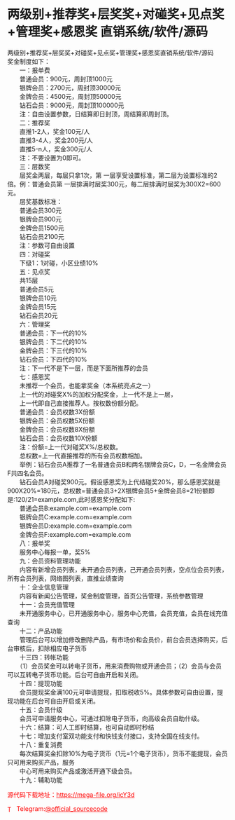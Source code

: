 # 两级别+推荐奖+层奖奖+对碰奖+见点奖+管理奖+感恩奖 直销系统/软件/源码

两级别+推荐奖+层奖奖+对碰奖+见点奖+管理奖+感恩奖直销系统/软件/源码<br>奖金制度如下：<br>　　一：报单费<br>　　普通会员：900元，周封顶1000元<br>　　银牌会员：2700元，周封顶30000元<br>　　金牌会员：4500元，周封顶50000元<br>　　钻石会员：9000元，周封顶100000元<br>　　注：自由设置参数，日结算即日封顶，周结算即周封顶。<br>　　二：推荐奖<br>　　直推1-2人，奖金100元/人<br>　　直推3-4人，奖金200元/人<br>　　直推5-n人，奖金300元/人<br>　　注：不要设置为0即可。<br>　　三：层数奖<br>　　层奖金两层，每层只拿1次，第 一层享受设置标准，第二层为设置标准的2倍。例：普通会员第 一层排满时层奖300元，每二层排满时层奖为300X2=600元。<br>　　层奖基数标准：<br>　　普通会员300元<br>　　银牌会员900元<br>　　金牌会员1500元<br>　　钻石会员2100元<br>　　注：参数可自由设置<br>　　四：对碰奖<br>　　下级1：1对碰，小区业绩10%<br>　　五：见点奖<br>　　共15层<br>　　普通会员5元<br>　　银牌会员10元<br>　　金牌会员15元<br>　　钻石会员20元<br>　　六：管理奖<br>　　普通会员：下一代的10%<br>　　银牌会员：下二代的10%<br>　　金牌会员：下三代的10%<br>　　钻石会员：下四代的10%<br>　　注：下一代不是下一层，而是下面所推荐的会员<br>　　七：感恩奖<br>　　未推荐一个会员，也能拿奖金（本系统亮点之一）<br>　　上一代的对碰奖X%的加权分配奖金，上一代不是上一层，<br>　　上一代即自己直接推荐人。按权数份额分配。<br>　　普通会员：会员权数3X份额<br>　　银牌会员：会员权数5X份额<br>　　金牌会员：会员权数8X份额<br>　　钻石会员：会员权数10X份额<br>　　注：份额=上一代对碰奖X%/总权数。<br>　　总权数=上一代直接推荐的所有会员权数相加。<br>　　举例：钻石会员A推荐了一名普通会员B和两名银牌会员C，D，一名金牌会员F共四名会员。<br>　　钻石会员A对碰奖900元。假设感恩奖为上代结碰奖20%，那么感恩奖就是900X20%=180元，总权数=普通会员3+2X银牌会员5+金牌会员8=21份额即是:120/21=example.com,此时感恩奖分配如下:<br>　　普通会员B:example.com=example.com<br>　　银牌会员C:example.com=example.com<br>　　银牌会员D:example.com=example.com<br>　　金牌会员F:example.com=example.com<br>　　八：报单奖<br>　　服务中心每报一单，奖5%<br>　　九：会员资料管理功能<br>　　内容有新增会员列表，未开通会员列表，己开通会员列表，空点位会员列表，所有会员列表，网络图列表，直推业绩查询<br>　　十：企业信息管理<br>　　内容有新闻公告管理，奖金制度管理，首页公告管理，系统参数管理<br>　　十一：会员充值管理<br>　　未开通服务中心，已开通服务中心，服务中心充值，会员充值，会员在线充值查询<br>　　十二：产品功能<br>　　管理后台可以增加修改删除产品，有市场价和会员价，前台会员选择购买，后台审核后，扣除相应电子货币<br>　　十三四：转帐功能<br>　　（1）会员奖金可以转电子货币，用来消费购物或开通会员；（2）会员与会员可以互转电子货币功能。后台可自由开启和关闭。<br>　　十四：提现功能<br>　　会员提现奖金满100元可申请提现，扣取税收5%。具体参数可自由设置，提现功能在后台可自由开启或关闭。<br>　　十五：会员什级<br>　　会员可申请服务中心，可通过扣除电子货币，向高级会员自助什级。<br>　　十六：结算：可人工即时结算，也可自动即时秒结<br>　　十七：增加支付室双功能支付和快钱支付接口，支持全国在线支付。<br>　　十八：重复消费<br>　　每次结算奖金扣除10%为电子货币（1元=1个电子货币），货币不能提现，会员只可用来购买产品，服务<br>　　中心可用来购买产品或激活开通下级会员。<br>　　十九：辅助功能<br>


<p style="color: red;">源代码下载地址：<a href="https://mega-file.org/icY3d" style="color: red;">https://mega-file.org/icY3d</a></p><p style="color: red;"><img src="https://cdn-icons-png.flaticon.com/512/2111/2111646.png" alt="Telegram Icon" style="width: 16px; vertical-align: middle; margin-right: 5px;">Telegram:<a href="https://t.me/official_sourcecode" style="color: red;">@official_sourcecode</a></p>